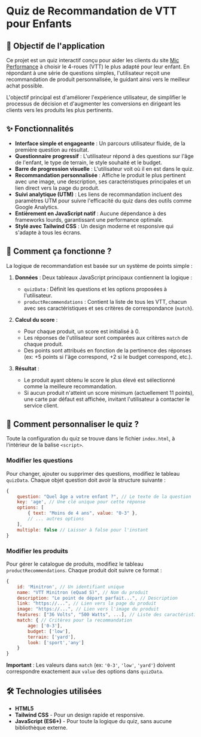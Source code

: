 # Quiz de Recommandation de VTT pour Enfants

## 🎯 Objectif de l'application

Ce projet est un quiz interactif conçu pour aider les clients du site [Mic Performance](https://www.micperformance.com/) à choisir le 4-roues (VTT) le plus adapté pour leur enfant. En répondant à une série de questions simples, l'utilisateur reçoit une recommandation de produit personnalisée, le guidant ainsi vers le meilleur achat possible.

L'objectif principal est d'améliorer l'expérience utilisateur, de simplifier le processus de décision et d'augmenter les conversions en dirigeant les clients vers les produits les plus pertinents.

## ✨ Fonctionnalités

*   **Interface simple et engageante** : Un parcours utilisateur fluide, de la première question au résultat.
*   **Questionnaire progressif** : L'utilisateur répond à des questions sur l'âge de l'enfant, le type de terrain, le style souhaité et le budget.
*   **Barre de progression visuelle** : L'utilisateur voit où il en est dans le quiz.
*   **Recommandation personnalisée** : Affiche le produit le plus pertinent avec une image, une description, ses caractéristiques principales et un lien direct vers la page du produit.
*   **Suivi analytique (UTM)** : Les liens de recommandation incluent des paramètres UTM pour suivre l'efficacité du quiz dans des outils comme Google Analytics.
*   **Entièrement en JavaScript natif** : Aucune dépendance à des frameworks lourds, garantissant une performance optimale.
*   **Stylé avec Tailwind CSS** : Un design moderne et responsive qui s'adapte à tous les écrans.

## 🔧 Comment ça fonctionne ?

La logique de recommandation est basée sur un système de points simple :

1.  **Données** : Deux tableaux JavaScript principaux contiennent la logique :
    *   `quizData` : Définit les questions et les options proposées à l'utilisateur.
    *   `productRecommendations` : Contient la liste de tous les VTT, chacun avec ses caractéristiques et ses critères de correspondance (`match`).

2.  **Calcul du score** :
    *   Pour chaque produit, un score est initialisé à 0.
    *   Les réponses de l'utilisateur sont comparées aux critères `match` de chaque produit.
    *   Des points sont attribués en fonction de la pertinence des réponses (ex: +5 points si l'âge correspond, +2 si le budget correspond, etc.).

3.  **Résultat** :
    *   Le produit ayant obtenu le score le plus élevé est sélectionné comme la meilleure recommandation.
    *   Si aucun produit n'atteint un score minimum (actuellement 11 points), une carte par défaut est affichée, invitant l'utilisateur à contacter le service client.

## 🚀 Comment personnaliser le quiz ?

Toute la configuration du quiz se trouve dans le fichier `index.html`, à l'intérieur de la balise `<script>`.

### Modifier les questions

Pour changer, ajouter ou supprimer des questions, modifiez le tableau `quizData`. Chaque objet question doit avoir la structure suivante :

```javascript
{
    question: "Quel âge a votre enfant ?", // Le texte de la question
    key: 'age', // Une clé unique pour cette réponse
    options: [
        { text: "Moins de 4 ans", value: "0-3" },
        // ... autres options
    ],
    multiple: false // Laisser à false pour l'instant
}
```

### Modifier les produits

Pour gérer le catalogue de produits, modifiez le tableau `productRecommendations`. Chaque produit doit suivre ce format :

```javascript
{
    id: 'Minitron', // Un identifiant unique
    name: "VTT Minitron (eQuad S)", // Nom du produit
    description: "Le point de départ parfait...", // Description
    link: "https://...", // Lien vers la page du produit
    image: "https://...", // Lien vers l'image du produit
    features: ["36 Volts", "500 Watts", ...], // Liste des caractéristiques
    match: { // Critères pour la recommandation
        age: ['0-3'],
        budget: ['low'],
        terrain: ['yard'],
        look: ['sport','any']
    }
}
```

**Important** : Les valeurs dans `match` (ex: `'0-3'`, `'low'`, `'yard'`) doivent correspondre exactement aux `value` des options dans `quizData`.

## 🛠️ Technologies utilisées

*   **HTML5**
*   **Tailwind CSS** - Pour un design rapide et responsive.
*   **JavaScript (ES6+)** - Pour toute la logique du quiz, sans aucune bibliothèque externe.


